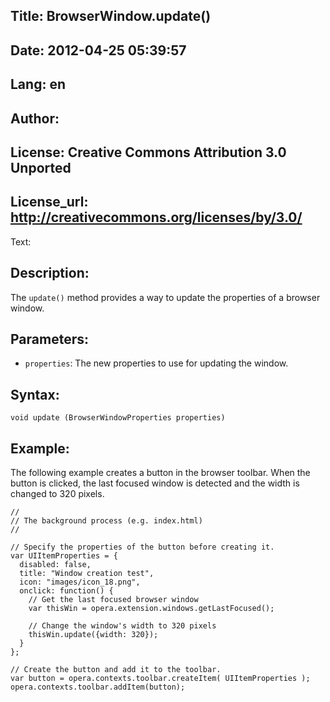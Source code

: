 Title: BrowserWindow.update()
----
Date: 2012-04-25 05:39:57
----
Lang: en
----
Author: 
----
License: Creative Commons Attribution 3.0 Unported
----
License_url: http://creativecommons.org/licenses/by/3.0/
----
Text:

<h2>Description:</h2>

<p>The <code>update()</code> method provides a way to update the properties of a browser window.</p>

<h2>Parameters:</h2>

<p>
    <ul>
        <li><code>properties</code>: The new properties to use for updating the window.</li>
    </ul>
</p>

<h2>Syntax:</h2>

<p><code>void update (BrowserWindowProperties properties)</code></p>

<h2>Example:</h2>

<p>The following example creates a button in the browser toolbar. When the button is clicked, the last focused window is detected and the width is changed to 320 pixels.</p>

<pre><code>//
// The background process (e.g. index.html) 
//

// Specify the properties of the button before creating it.
var UIItemProperties = {
  disabled: false,
  title: &quot;Window creation test&quot;,
  icon: &quot;images/icon_18.png&quot;,
  onclick: function() {
    // Get the last focused browser window
    var thisWin = opera.extension.windows.getLastFocused();
    
    // Change the window&#39;s width to 320 pixels
    thisWin.update({width: 320});
  }
};

// Create the button and add it to the toolbar.
var button = opera.contexts.toolbar.createItem( UIItemProperties );  
opera.contexts.toolbar.addItem(button);</code></pre>

